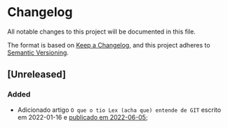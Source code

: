 # Changelog
All notable changes to this project will be documented in this file.

The format is based on [Keep a Changelog](https://keepachangelog.com/en/1.0.0/),
and this project adheres to [Semantic Versioning](https://semver.org/spec/v2.0.0.html).

## [Unreleased]

### Added
- Adicionado artigo `O que o tio Lex (acha que) entende de GIT` escrito em 2022-01-16 e [publicado em 2022-06-05](https://dev.to/lexfalconis/o-que-o-tio-lex-acha-que-entende-de-git-3cd1);